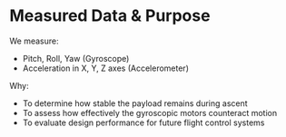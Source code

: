 # Measured Data & Purpose

We measure:
- Pitch, Roll, Yaw (Gyroscope)
- Acceleration in X, Y, Z axes (Accelerometer)

Why:
- To determine how stable the payload remains during ascent
- To assess how effectively the gyroscopic motors counteract motion
- To evaluate design performance for future flight control systems